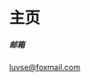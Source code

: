 <html lang="zh">
<h1>主页</h1>
<h5>邮箱</h5>
<a href="mailto:luvse@foxmail.com">luvse@foxmail.com</a>
</html>
